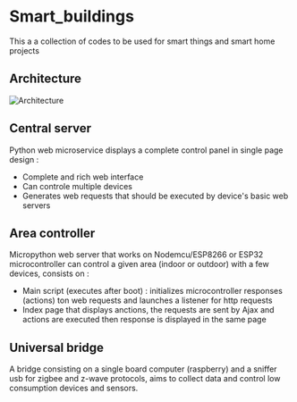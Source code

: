 # Smart_buildings
This a a collection of codes to be used for smart things and smart home projects

## Architecture
![Architecture](http://www.mederp.net/projects/smart_buildings/sb_architecture.png)

## Central server
Python web microservice displays a complete control panel in single page design :
* Complete and rich web interface
* Can controle multiple devices
* Generates web requests that should be executed by device's basic web servers

## Area controller
Micropython web server that works on Nodemcu/ESP8266 or ESP32 microcontroller can control a given area (indoor or outdoor) with a few devices, consists on :
* Main script (executes after boot) : initializes microcontroller responses (actions) ton web requests and launches a listener for http requests
* Index page that displays anctions, the requests are sent by Ajax and actions are executed then response is displayed in the same page

## Universal bridge
A bridge consisting on a single board computer (raspberry) and a sniffer usb for zigbee and z-wave protocols, aims to collect data and control low consumption devices and sensors.
